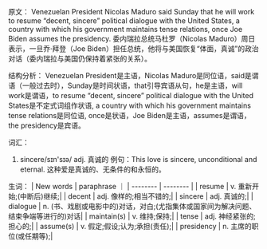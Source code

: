 
原文：
Venezuelan President Nicolas Maduro said Sunday that he will work to resume “decent, sincere” political dialogue with the United States, a country with which his government maintains tense relations, once Joe Biden assumes the presidency.
委内瑞拉总统马杜罗（Nicolas Maduro）周日表示，一旦乔·拜登（Joe Biden）担任总统，他将与美国恢复“体面，真诚”的政治对话（委内瑞拉与美国仍保持着紧张的关系）。

结构分析：
Venezuelan President是主语，Nicolas Maduro是同位语，said是谓语（一般过去时），Sunday是时间状语，that引导宾语从句，he是主语，will work是谓语，to resume “decent, sincere” political dialogue with the United States是不定式词组作状语, a country with which his government maintains tense relations是同位语, once是状语，Joe Biden是主语，assumes是谓语，the presidency是宾语。

词汇：
1. sincere/sɪn'sɪə/  adj. 真诚的
例句：This love is sincere, unconditional and eternal.
这种爱是真诚的、无条件的和永恒的。

生词：
| New words | paraphrase ｜
| --------  |  --------  |
| resume | v. 重新开始;(中断后)继续;|
| decent | adj. 像样的;相当不错的;|
| sincere | adj. 真诚的;|
| dialogue | n. (书、戏剧或电影中的)对话，对白;(尤指集体或国家间为解决问题、结束争端等进行的)对话|
| maintain(s) | v. 维持;保持;|
| tense | adj. 神经紧张的;担心的;|
| assume(s) | v. 假定;假设;认为;承担(责任);|
| presidency | n. 主席的职位(或任期等);|
